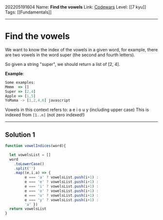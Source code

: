202205191604
Name: **Find the vowels**
Link: [Codewars](https://www.codewars.com/kata/5680781b6b7c2be860000036)
Level: [[7 kyu]]
Tags: [[Fundamentals]] 

---

# Find the vowels

We want to know the index of the vowels in a given word, for example, there are two vowels in the word super (the second and fourth letters).

So given a string "super", we should return a list of [2, 4].

**Example**:

``` javascript
Some examples:
Mmmm  => []
Super => [2,4]
Apple => [1,5]
YoMama -> [1,2,4,6] javascript
```

Vowels in this context refers to: a e i o u y (including upper case)
This is indexed from `[1..n]` (not zero indexed!)

---

## Solution 1

``` javascript
function vowelIndices(word){
  
  let vowelsList = []
  word
    .toLowerCase()
    .split('')
    .map((e,i,a) => { 
         e === 'a' ? vowelsList.push(i+1) : 
         e === 'e' ? vowelsList.push(i+1) : 
         e === 'i' ? vowelsList.push(i+1) : 
         e === 'o' ? vowelsList.push(i+1) : 
         e === 'u' ? vowelsList.push(i+1) : 
         e === 'y' ? vowelsList.push(i+1) : 
         'a' }) 
  return vowelsList
}
```